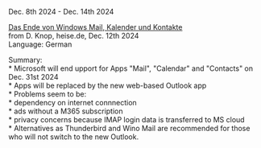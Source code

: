 Dec. 8th 2024 - Dec. 14th 2024

[Das Ende von Windows Mail, Kalender und Kontakte](https://www.heise.de/news/Das-Ende-von-Windows-Kalender-Kontakte-und-Mail-naht-schnell-10196840.html)  
from D. Knop, heise.de, Dec. 12th 2024\
Language: German

Summary:<br>
    * Microsoft will end upport for Apps "Mail", "Calendar" and "Contacts" on Dec. 31st 2024 <br>
    * Apps will be replaced by the new web-based Outlook app <br>
    * Problems seem to be: <br>
        * dependency on internet connnection <br>
        * ads without a M365 subscription <br>
        * privacy concerns because IMAP login data is transferred to MS cloud <br>
    * Alternatives as Thunderbird and Wino Mail are recommended for those who will not switch to the new Outlook.
